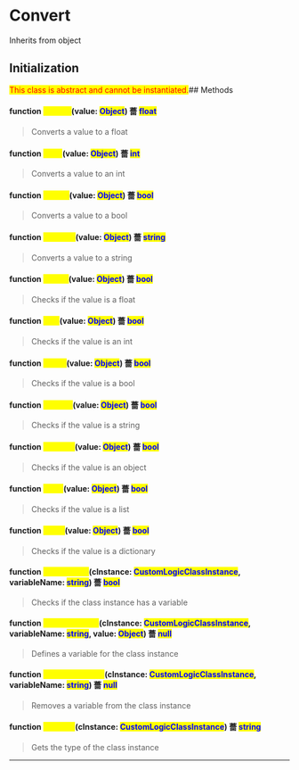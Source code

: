 # Convert
Inherits from object
## Initialization
<mark style="color:red;">This class is abstract and cannot be instantiated.</mark>## Methods
#### function <mark style="color:yellow;">ToFloat</mark>(value: <mark style="color:blue;">Object</mark>) 薔 <mark style="color:blue;">float</mark>
> Converts a value to a float

#### function <mark style="color:yellow;">ToInt</mark>(value: <mark style="color:blue;">Object</mark>) 薔 <mark style="color:blue;">int</mark>
> Converts a value to an int

#### function <mark style="color:yellow;">ToBool</mark>(value: <mark style="color:blue;">Object</mark>) 薔 <mark style="color:blue;">bool</mark>
> Converts a value to a bool

#### function <mark style="color:yellow;">ToString</mark>(value: <mark style="color:blue;">Object</mark>) 薔 <mark style="color:blue;">string</mark>
> Converts a value to a string

#### function <mark style="color:yellow;">IsFloat</mark>(value: <mark style="color:blue;">Object</mark>) 薔 <mark style="color:blue;">bool</mark>
> Checks if the value is a float

#### function <mark style="color:yellow;">IsInt</mark>(value: <mark style="color:blue;">Object</mark>) 薔 <mark style="color:blue;">bool</mark>
> Checks if the value is an int

#### function <mark style="color:yellow;">IsBool</mark>(value: <mark style="color:blue;">Object</mark>) 薔 <mark style="color:blue;">bool</mark>
> Checks if the value is a bool

#### function <mark style="color:yellow;">IsString</mark>(value: <mark style="color:blue;">Object</mark>) 薔 <mark style="color:blue;">bool</mark>
> Checks if the value is a string

#### function <mark style="color:yellow;">IsObject</mark>(value: <mark style="color:blue;">Object</mark>) 薔 <mark style="color:blue;">bool</mark>
> Checks if the value is an object

#### function <mark style="color:yellow;">IsList</mark>(value: <mark style="color:blue;">Object</mark>) 薔 <mark style="color:blue;">bool</mark>
> Checks if the value is a list

#### function <mark style="color:yellow;">IsDict</mark>(value: <mark style="color:blue;">Object</mark>) 薔 <mark style="color:blue;">bool</mark>
> Checks if the value is a dictionary

#### function <mark style="color:yellow;">HasVariable</mark>(cInstance: <mark style="color:blue;">CustomLogicClassInstance</mark>, variableName: <mark style="color:blue;">string</mark>) 薔 <mark style="color:blue;">bool</mark>
> Checks if the class instance has a variable

#### function <mark style="color:yellow;">DefineVariable</mark>(cInstance: <mark style="color:blue;">CustomLogicClassInstance</mark>, variableName: <mark style="color:blue;">string</mark>, value: <mark style="color:blue;">Object</mark>) 薔 <mark style="color:blue;">null</mark>
> Defines a variable for the class instance

#### function <mark style="color:yellow;">RemoveVariable</mark>(cInstance: <mark style="color:blue;">CustomLogicClassInstance</mark>, variableName: <mark style="color:blue;">string</mark>) 薔 <mark style="color:blue;">null</mark>
> Removes a variable from the class instance

#### function <mark style="color:yellow;">GetType</mark>(cInstance: <mark style="color:blue;">CustomLogicClassInstance</mark>) 薔 <mark style="color:blue;">string</mark>
> Gets the type of the class instance


---


